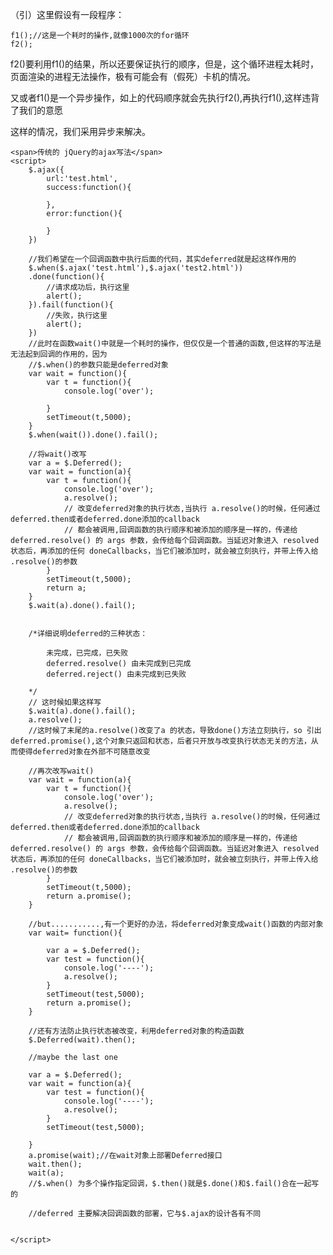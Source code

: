 
（引）这里假设有一段程序：

	f1();//这是一个耗时的操作,就像1000次的for循环
    f2();

f2()要利用f1()的结果，所以还要保证执行的顺序，但是，这个循环进程太耗时，页面渲染的进程无法操作，极有可能会有（假死）卡机的情况。

又或者f1()是一个异步操作，如上的代码顺序就会先执行f2(),再执行f1(),这样违背了我们的意愿

这样的情况，我们采用异步来解决。

	<span>传统的 jQuery的ajax写法</span>
	<script>
		$.ajax({
			url:'test.html',
			success:function(){

			},
			error:function(){

			}
		})
		
		//我们希望在一个回调函数中执行后面的代码，其实deferred就是起这样作用的
		$.when($.ajax('test.html'),$.ajax('test2.html'))
		.done(function(){
			//请求成功后，执行这里
			alert();
		}).fail(function(){
			//失败，执行这里
			alert();
		})
		//此时在函数wait()中就是一个耗时的操作，但仅仅是一个普通的函数,但这样的写法是无法起到回调的作用的，因为
		//$.when()的参数只能是deferred对象
		var wait = function(){
			var t = function(){
				console.log('over');
				
			}
			setTimeout(t,5000);
		}
		$.when(wait()).done().fail();

		//将wait()改写
		var a = $.Deferred();
		var wait = function(a){
			var t = function(){
				console.log('over');
				a.resolve();
				// 改变deferred对象的执行状态,当执行 a.resolve()的时候，任何通过deferred.then或者deferred.done添加的callback
				// 都会被调用,回调函数的执行顺序和被添加的顺序是一样的，传递给 deferred.resolve() 的 args 参数，会传给每个回调函数。当延迟对象进入 resolved 状态后，再添加的任何 doneCallbacks，当它们被添加时，就会被立刻执行，并带上传入给 .resolve()的参数
			}
			setTimeout(t,5000);
			return a;
		}
		$.wait(a).done().fail();


		/*详细说明deferred的三种状态：   

			未完成，已完成，已失败
			deferred.resolve() 由未完成到已完成
			deferred.reject() 由未完成到已失败

		*/
		// 这时候如果这样写
		$.wait(a).done().fail();
		a.resolve();
		//这时候了末尾的a.resolve()改变了a 的状态，导致done()方法立刻执行，so 引出deferred.promise(),这个对象只返回和状态，后者只开放与改变执行状态无关的方法，从而使得deferred对象在外部不可随意改变

		//再次改写wait()
		var wait = function(a){
			var t = function(){
				console.log('over');
				a.resolve();
				// 改变deferred对象的执行状态,当执行 a.resolve()的时候，任何通过deferred.then或者deferred.done添加的callback
				// 都会被调用,回调函数的执行顺序和被添加的顺序是一样的，传递给 deferred.resolve() 的 args 参数，会传给每个回调函数。当延迟对象进入 resolved 状态后，再添加的任何 doneCallbacks，当它们被添加时，就会被立刻执行，并带上传入给 .resolve()的参数
			}
			setTimeout(t,5000);
			return a.promise();
		}

		//but...........,有一个更好的办法，将deferred对象变成wait()函数的内部对象
		var wait= function(){

			var a = $.Deferred();
			var test = function(){
				console.log('----');
				a.resolve();
			}
			setTimeout(test,5000);
			return a.promise();
		}

		//还有方法防止执行状态被改变，利用deferred对象的构造函数
		$.Deferred(wait).then();

		//maybe the last one

		var a = $.Deferred();
		var wait = function(a){
			var test = function(){
				console.log('----');
				a.resolve();
			}
			setTimeout(test,5000);
			
		}
		a.promise(wait);//在wait对象上部署Deferred接口
		wait.then();
		wait(a);
		//$.when() 为多个操作指定回调，$.then()就是$.done()和$.fail()合在一起写的

		//deferred 主要解决回调函数的部署，它与$.ajax的设计各有不同


	</script>
</body>
</html>
